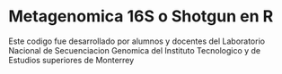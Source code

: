 # Metagenomica 16S o Shotgun en R
Este codigo fue desarrollado por alumnos y docentes del Laboratorio Nacional de Secuenciacion Genomica del Instituto Tecnologico y de Estudios superiores de Monterrey
